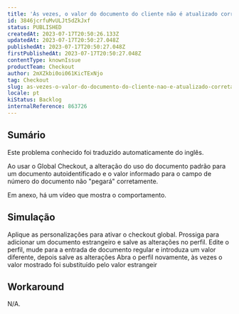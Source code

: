 ```yaml
---
title: 'Às vezes, o valor do documento do cliente não é atualizado corretamente na configuração do Global Checkout'
id: 3846jcrfuMvULJt5dZkJxf
status: PUBLISHED
createdAt: 2023-07-17T20:50:26.133Z
updatedAt: 2023-07-17T20:50:27.048Z
publishedAt: 2023-07-17T20:50:27.048Z
firstPublishedAt: 2023-07-17T20:50:27.048Z
contentType: knownIssue
productTeam: Checkout
author: 2mXZkbi0oi061KicTExNjo
tag: Checkout
slug: as-vezes-o-valor-do-documento-do-cliente-nao-e-atualizado-corretamente-na-configuracao-do-global-checkout
locale: pt
kiStatus: Backlog
internalReference: 863726
---
```


## Sumário

<div class="alert alert-info">
  <p>Este problema conhecido foi traduzido automaticamente do inglês.</p>
</div>


Ao usar o Global Checkout, a alteração do uso do documento padrão para um documento autoidentificado e o valor informado para o campo de número do documento não "pegará" corretamente.

Em anexo, há um vídeo que mostra o comportamento.



## Simulação


Aplique as personalizações para ativar o checkout global.
Prossiga para adicionar um documento estrangeiro e salve as alterações no perfil.
Edite o perfil, mude para a entrada de documento regular e introduza um valor diferente, depois salve as alterações
Abra o perfil novamente, às vezes o valor mostrado foi substituído pelo valor estrangeir

## Workaround


N/A.





